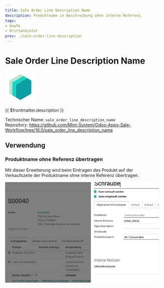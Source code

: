 ```yaml
---
title: Sale Order Line Description Name
description: Produktname in Beschreibung ohne interne Referenz.
tags:
- HowTo
- Drittanbieter
prev: ./sale-order-line-description
---
```

# Sale Order Line Description Name
![icon_oms_box](attachments/icons_odoo_mint_system.png)

{{ $frontmatter.description }}

Technischer Name: `sale_order_line_description_name`\
Repository: <https://github.com/Mint-System/Odoo-Apps-Sale-Workflow/tree/16.0/sale_order_line_description_name>

## Verwendung

### Produktname ohne Referenz übertragen

Mit dieser Erweiterung wird beim Eintragen des Produkt auf der Verkaufszeile der Produktname ohne interne Referenz übertragen.

![Sale Order Line Description Name](attachments/Sale%20Order%20Line%20Description%20Name.png)